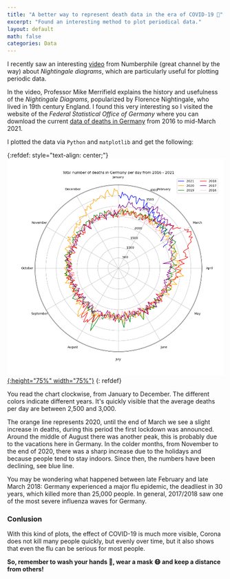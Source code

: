```yaml
---
title: "A better way to represent death data in the era of COVID-19 🦠"
excerpt: "Found an interesting method to plot periodical data."
layout: default
math: false
categories: Data
---
```


I recently saw an interesting [video](https://www.youtube.com/watch?v=VTdVPNvwULM&t=301s) from Numberphile (great channel by the way) about _Nightingale diagrams_, which are particularly useful for plotting periodic data. 

In the video, Professor Mike Merrifield explains the history and usefulness of the _Nightingale Diagrams_, popularized by Florence Nightingale, who lived in 19th century England. I found this very interesting so I visited the website of the _Federal Statistical Office of Germany_ where you can download the current [data of deaths in Germany](https://www.destatis.de/DE/Themen/Gesellschaft-Umwelt/Bevoelkerung/Sterbefaelle-Lebenserwartung/Tabellen/sonderauswertung-sterbefaelle.html) from 2016 to mid-March 2021.

I plotted the data via `Python` and `matplotlib` and get the following:

{:refdef: style="text-align: center;"}
[![](/assets/images/blog/2021-03-21/Death_Rate_Day.png){:height="75%" width="75%"}](/assets/images/blog/2021-03-21/Death_Rate_Day.png)
{: refdef}

You read the chart clockwise, from January to December. The different colors indicate different years. It's quickly visible that the average deaths per day are between 2,500 and 3,000.

The orange line represents 2020, until the end of March we see a slight increase in deaths, during this period the first lockdown was announced. Around the middle of August there was another peak, this is probably due to the vacations here in Germany. In the colder months, from November to the end of 2020, there was a sharp increase due to the holidays and because people tend to stay indoors. Since then, the numbers have been declining, see blue line.

You may be wondering what happened between late February and late March 2018: Germany experienced a major flu epidemic, the deadliest in 30 years, which killed more than 25,000 people. In general, 2017/2018 saw one of the most severe influenza waves for Germany.

### Conlusion

With this kind of plots, the effect of COVID-19 is much more visible, Corona does not kill many people quickly, but evenly over time, but it also shows that even the flu can be serious for most people.

**So, remember to wash your hands 🧼, wear a mask 😷 and keep a distance from others!**